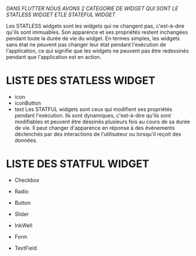 *DANS FLUTTER NOUS AVONS 2 CATEGORIE DE WIDGET QUI SONT LE STATLESS WIDGET ETLE STATEFUL WIDGET*



Les  STATLESS widgets sont les widgets qui ne changent pas, c'est-à-dire qu'ils sont immuables. Son apparence et ses propriétés restent inchangées pendant toute la durée de vie du widget. En termes simples, les widgets sans état ne peuvent pas changer leur état pendant l'exécution de l'application, ce qui signifie que les widgets ne peuvent pas être redessinés pendant que l'application est en action. 


# LISTE DES STATLESS WIDGET #
  * icon
  * iconButton
  * text
  Les STATFUL widgets sont ceux qui modifient ses propriétés pendant l'exécution. Ils sont dynamiques, c'est-à-dire qu'ils sont modifiables et peuvent être dessinés plusieurs fois au cours de sa durée de vie. Il peut changer d'apparence en réponse à des événements déclenchés par des interactions de l'utilisateur ou lorsqu'il reçoit des données. 

  
  # LISTE DES STATFUL WIDGET #
  * Checkbox
  * Radio 
  * Button
  * Slider 
  * InkWell
  * Form 
  
  * TextField
